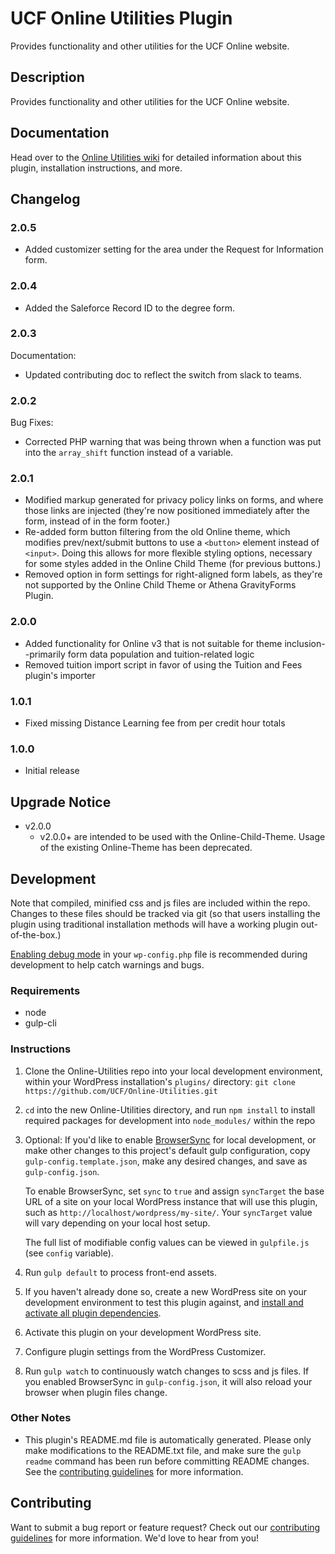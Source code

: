 # UCF Online Utilities Plugin #

Provides functionality and other utilities for the UCF Online website.

## Description ##

Provides functionality and other utilities for the UCF Online website.


## Documentation ##

Head over to the [Online Utilities wiki](https://github.com/UCF/Online-Utilities/wiki) for detailed information about this plugin, installation instructions, and more.


## Changelog ##

### 2.0.5 ###
* Added customizer setting for the area under the Request for Information form.

### 2.0.4 ###
* Added the Saleforce Record ID to the degree form.

### 2.0.3 ###
Documentation:
* Updated contributing doc to reflect the switch from slack to teams.

### 2.0.2 ###
Bug Fixes:
* Corrected PHP warning that was being thrown when a function was put into the `array_shift` function instead of a variable.

### 2.0.1 ###
* Modified markup generated for privacy policy links on forms, and where those links are injected (they're now positioned immediately after the form, instead of in the form footer.)
* Re-added form button filtering from the old Online theme, which modifies prev/next/submit buttons to use a `<button>` element instead of `<input>`. Doing this allows for more flexible styling options, necessary for some styles added in the Online Child Theme (for previous buttons.)
* Removed option in form settings for right-aligned form labels, as they're not supported by the Online Child Theme or Athena GravityForms Plugin.

### 2.0.0 ###
* Added functionality for Online v3 that is not suitable for theme inclusion--primarily form data population and tuition-related logic
* Removed tuition import script in favor of using the Tuition and Fees plugin's importer

### 1.0.1 ###
* Fixed missing Distance Learning fee from per credit hour totals

### 1.0.0 ###
* Initial release


## Upgrade Notice ##

* v2.0.0
  * v2.0.0+ are intended to be used with the Online-Child-Theme.  Usage of the existing Online-Theme has been deprecated.


## Development ##

Note that compiled, minified css and js files are included within the repo.  Changes to these files should be tracked via git (so that users installing the plugin using traditional installation methods will have a working plugin out-of-the-box.)

[Enabling debug mode](https://codex.wordpress.org/Debugging_in_WordPress) in your `wp-config.php` file is recommended during development to help catch warnings and bugs.

### Requirements ###
* node
* gulp-cli

### Instructions ###
1. Clone the Online-Utilities repo into your local development environment, within your WordPress installation's `plugins/` directory: `git clone https://github.com/UCF/Online-Utilities.git`
2. `cd` into the new Online-Utilities directory, and run `npm install` to install required packages for development into `node_modules/` within the repo
3. Optional: If you'd like to enable [BrowserSync](https://browsersync.io) for local development, or make other changes to this project's default gulp configuration, copy `gulp-config.template.json`, make any desired changes, and save as `gulp-config.json`.

    To enable BrowserSync, set `sync` to `true` and assign `syncTarget` the base URL of a site on your local WordPress instance that will use this plugin, such as `http://localhost/wordpress/my-site/`.  Your `syncTarget` value will vary depending on your local host setup.

    The full list of modifiable config values can be viewed in `gulpfile.js` (see `config` variable).
3. Run `gulp default` to process front-end assets.
4. If you haven't already done so, create a new WordPress site on your development environment to test this plugin against, and [install and activate all plugin dependencies](https://github.com/UCF/Online-Utilities/wiki/Installation#installation-requirements).
5. Activate this plugin on your development WordPress site.
6. Configure plugin settings from the WordPress Customizer.
7. Run `gulp watch` to continuously watch changes to scss and js files.  If you enabled BrowserSync in `gulp-config.json`, it will also reload your browser when plugin files change.

### Other Notes ###
* This plugin's README.md file is automatically generated. Please only make modifications to the README.txt file, and make sure the `gulp readme` command has been run before committing README changes.  See the [contributing guidelines](https://github.com/UCF/Online-Utilities/blob/master/CONTRIBUTING.md) for more information.


## Contributing ##

Want to submit a bug report or feature request?  Check out our [contributing guidelines](https://github.com/UCF/Online-Utilities/blob/master/CONTRIBUTING.md) for more information.  We'd love to hear from you!
